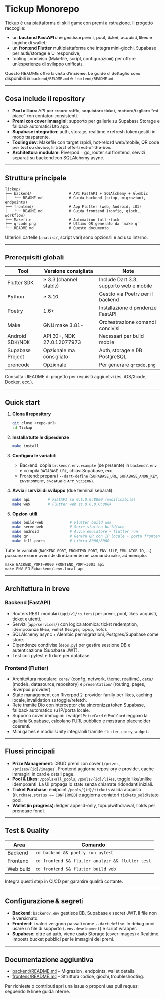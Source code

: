 # Tickup Monorepo

Tickup è una piattaforma di skill game con premi a estrazione. Il progetto raccoglie:

- un **backend FastAPI** che gestisce premi, pool, ticket, acquisti, likes e logiche di wallet;
- un **frontend Flutter** multipiattaforma che integra mini‑giochi, Supabase per auth/storage e UI responsive;
- tooling condiviso (Makefile, script, configurazioni) per offrire un’esperienza di sviluppo unificata.

Questo README offre la vista d’insieme. Le guide di dettaglio sono disponibili in `backend/README.md` e `frontend/README.md`.

---

## Cosa include il repository

- **Pool e likes**: API per creare raffle, acquistare ticket, mettere/togliere “mi piace” con contatori consistenti.
- **Premi con cover immagini**: supporto per gallerie su Supabase Storage e fallback automatici lato app.
- **Supabase integration**: auth, storage, realtime e refresh token gestiti in modo trasparente.
- **Tooling dev**: Makefile con target rapidi, hot‑reload web/mobile, QR code per test su device, lint/test offerti out‑of‑the‑box.
- **Architettura modulare**: Riverpod + go_router sul frontend, servizi separati su backend con SQLAlchemy async.

---

## Struttura principale

```
Tickup/
├── backend/                 # API FastAPI + SQLAlchemy + Alembic
│   └── README.md            # Guida backend (setup, migrazioni, endpoints)
├── frontend/                # App Flutter (web, Android, iOS)
│   └── README.md            # Guida frontend (config, giochi, workflow)
├── Makefile                 # Automation full-stack
├── qrcode.png               # Ultimo QR generato da `make qr`
└── README.md                # Questo documento
```

Ulteriori cartelle (`analisi/`, script vari) sono opzionali e ad uso interno.

---

## Prerequisiti globali

| Tool             | Versione consigliata | Note                                               |
|------------------|----------------------|----------------------------------------------------|
| Flutter SDK      | ≥ 3.3 (channel stable)| Include Dart 3.3, supporto web e mobile            |
| Python           | ≥ 3.10               | Gestito via Poetry per il backend                  |
| Poetry           | 1.6+                 | Installazione dipendenze FastAPI                   |
| Make             | GNU make 3.81+       | Orchestrazione comandi condivisi                   |
| Android SDK/NDK  | API 30+, NDK 27.0.12077973 | Necessari per build mobile                      |
| Supabase Project | Opzionale ma consigliato | Auth, storage e DB PostgreSQL                  |
| qrencode         | Opzionale            | Per generare `qrcode.png`                          |

Consulta i README di progetto per requisiti aggiuntivi (es. iOS/Xcode, Docker, ecc.).

---

## Quick start

1. **Clona il repository**
   ```bash
   git clone <repo-url>
   cd Tickup
   ```

2. **Installa tutte le dipendenze**
   ```bash
   make install
   ```

3. **Configura le variabili**
   - Backend: copia `backend/.env.example` (se presente) in `backend/.env` e compila `DATABASE_URL`, chiavi Supabase, ecc.
   - Frontend: prepara i `--dart-define` (`SUPABASE_URL`, `SUPABASE_ANON_KEY`, `ENVIRONMENT`, eventuale `APP_VERSION`).

4. **Avvia i servizi di sviluppo** (due terminal separati):
   ```bash
   make api        # FastAPI su 0.0.0.0:8000 (modificabile)
   make web        # Flutter web su 0.0.0.0:8080
   ```

5. **Opzioni utili**
   ```bash
   make build-web            # Flutter build web
   make serve-web            # Serve statico build/web
   make android              # Avvia emulatore + flutter run
   make qr                   # Genera QR con IP locale + porta frontend
   make kill-ports           # Libera 8000/8080
   ```

Tutte le variabili (`BACKEND_PORT`, `FRONTEND_PORT`, `ENV_FILE`, `EMULATOR_ID`, …) possono essere override direttamente nel comando `make`, ad esempio:

```
make BACKEND_PORT=9000 FRONTEND_PORT=3001 api
make ENV_FILE=backend/.env.local api
```

---

## Architettura in breve

### Backend (FastAPI)

- Routers REST modulari (`api/v1/routers`) per premi, pool, likes, acquisti, ticket e utenti.
- Servizi (`app/services/`) con logica atomica: ticket redemption, idempotenza likes, wallet (ledger, topup, hold).
- SQLAlchemy async + Alembic per migrazioni, Postgres/Supabase come store.
- Dipendenze condivise (`deps.py`) per gestire sessione DB e autenticazione (Supabase JWT).
- Test con pytest e fixture per database.

### Frontend (Flutter)

- Architettura modulare: `core/` (config, network, theme, realtime), `data/` (models, datasource, repository) e `presentation/` (routing, pages, Riverpod provider).
- State management con Riverpod 2: provider family per likes, caching locale, invalidation su toggle/refetch.
- Rete tramite Dio con interceptor che sincronizza token Supabase, fallback automatico su IP/porta locale.
- Supporto cover immagini: i widget `PrizeCard` e `PoolCard` leggono la galleria Supabase, calcolano l’URL pubblico e mostrano placeholder coerenti.
- Mini games e moduli Unity integrabili tramite `flutter_unity_widget`.

---

## Flussi principali

- **Prize Management**: CRUD premi con cover (`/prizes`, `/prizes/{id}/images`). Frontend aggiorna repository e provider, cache immagini in card e detail page.
- **Pool & Likes**: `/pools/all_pools`, `/pools/{id}/likes`, toggle like/unlike idempotenti. La UI propaga lo stato senza chiamate ridondanti iniziali.
- **Ticket Purchase**: endpoint `/pools/{id}/tickets` valida acquisto (`Purchase.status == CONFIRMED`) e aggiorna contatori `tickets_sold`/stato pool.
- **Wallet (in progress)**: ledger append-only, topup/withdrawal, holds per prenotare fondi.

---

## Test & Quality

| Area     | Comando                                                                          |
|----------|----------------------------------------------------------------------------------|
| Backend  | `cd backend && poetry run pytest`                                                |
| Frontend | `cd frontend && flutter analyze && flutter test`                                 |
| Web build| `cd frontend && flutter build web`                                               |

Integra questi step in CI/CD per garantire qualità costante.

---

## Configurazione & segreti

- **Backend**: `backend/.env` gestisce DB, Supabase e secret JWT. Il file non è versionato.
- **Frontend**: i valori vengono passati come `--dart-define`. In debug puoi usare un file di supporto (`.env.development`) e script wrapper.
- **Supabase**: oltre ad auth, viene usato Storage (cover images) e Realtime. Imposta bucket pubblici per le immagini dei premi.

---

## Documentazione aggiuntiva

- [backend/README.md](backend/README.md) – Migrazioni, endpoints, wallet details.
- [frontend/README.md](frontend/README.md) – Struttura codice, giochi, troubleshooting.

Per richieste o contributi apri una issue o proponi una pull request seguendo le linee guida interne.
